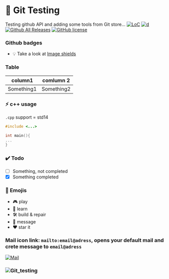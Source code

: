 # 🧪 Git Testing
Testing github API and adding some tools from Git store...
[![LoC](https://tokei.rs/b1/github/MitasVit/Git_testing)]()
[![d](https://www.codefactor.io/Content/badges/A.svg)]()
[![Github All Releases](https://img.shields.io/github/downloads/MitasVit/Git_testing/total.svg?style=for-the-badge)](https://github.com/Sygmei/ObEngine/releases)
[![GitHub license](https://img.shields.io/badge/license-MIT-blue.svg?style=for-the-badge)]()

### Github badges
* 💡 Take a look at [Image shields](https://img.shields.io/) 

### Table
|   column1  |   comlumn 2  |
|------------|--------------|
| Something1 |  Something2  |
### ⚡ c++ usage
`.cpp` support = std14
```c++
#include <...>

int main(){
...
}
```
### ✔️ Todo
- [ ] Something, not completed
- [x] Something completed
### :link: Emojis
- :video_game: play
- :book: learn
- :hammer_and_wrench: build & repair
- :speech_balloon: message
- :heart: star it
### Mail icon link: `mailto:email@adress`, opens your default mail and crete message to  `email@adress`
 [![Mail](https://store-images.s-microsoft.com/image/apps.28355.9007199266248608.6a399a57-b260-4ce9-b265-c47558f755e1.b4124129-26e8-401d-9989-f8689f69fa3a?mode=scale&q=90&h=300&w=300)](mailto:email@adress)

### ![Git_testing](https://testsigma.com/blog/wp-content/uploads/2019/06/Why-Automated-Testing-Advantages-of-Automated-Testing.jpg)

